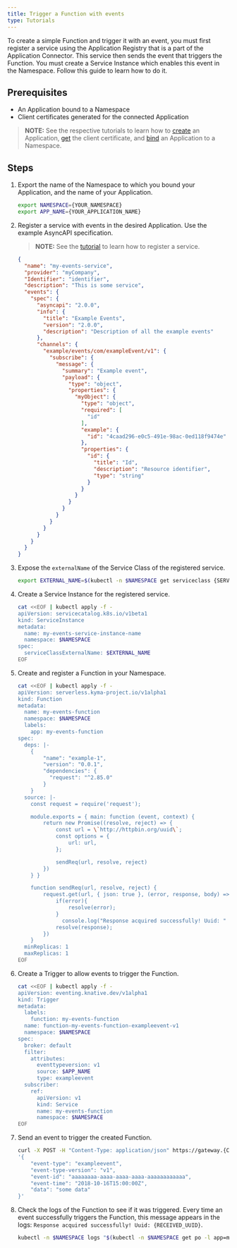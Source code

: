 ```yaml
---
title: Trigger a Function with events
type: Tutorials
---
```


To create a simple Function and trigger it with an event, you must first register a service using the Application Registry that is a part of the Application Connector. This service then sends the event that triggers the Function. You must create a Service Instance which enables this event in the Namespace. Follow this guide to learn how to do it.

## Prerequisites

- An Application bound to a Namespace
- Client certificates generated for the connected Application

>**NOTE:** See the respective tutorials to learn how to [create](#tutorials-create-a-new-application) an Application, [get](#tutorials-get-the-client-certificate) the client certificate, and [bind](#tutorials-bind-an-application-to-a-namespace) an Application to a Namespace.

## Steps

1. Export the name of the Namespace to which you bound your Application, and the name of your Application.

   ```bash
   export NAMESPACE={YOUR_NAMESPACE}
   export APP_NAME={YOUR_APPLICATION_NAME}
   ```

2. Register a service with events in the desired Application. Use the example AsyncAPI specification.

   > **NOTE:** See the [tutorial](#tutorials-register-a-service) to learn how to register a service.

   ```json
   {
     "name": "my-events-service",
     "provider": "myCompany",
     "Identifier": "identifier",
     "description": "This is some service",
     "events": {
       "spec": {
         "asyncapi": "2.0.0",
         "info": {
           "title": "Example Events",
           "version": "2.0.0",
           "description": "Description of all the example events"
         },
         "channels": {
           "example/events/com/exampleEvent/v1": {
             "subscribe": {
               "message": {
                 "summary": "Example event",
                 "payload": {
                   "type": "object",
                   "properties": {
                     "myObject": {
                       "type": "object",
                       "required": [
                         "id"
                       ],
                       "example": {
                         "id": "4caad296-e0c5-491e-98ac-0ed118f9474e"
                       },
                       "properties": {
                         "id": {
                           "title": "Id",
                           "description": "Resource identifier",
                           "type": "string"
                         }
                       }
                     }
                   }
                 }
               }
             }
           }
         }
       }
     }
   }
   ```

3. Expose the `externalName` of the Service Class of the registered service.

   ```bash
   export EXTERNAL_NAME=$(kubectl -n $NAMESPACE get serviceclass {SERVICE_ID}  -o jsonpath='{.spec.externalName}')
   ```

4. Create a Service Instance for the registered service.

   ```bash
   cat <<EOF | kubectl apply -f -
   apiVersion: servicecatalog.k8s.io/v1beta1
   kind: ServiceInstance
   metadata:
     name: my-events-service-instance-name
     namespace: $NAMESPACE
   spec:
     serviceClassExternalName: $EXTERNAL_NAME
   EOF
   ```

5. Create and register a Function in your Namespace.

   ```bash
   cat <<EOF | kubectl apply -f -
   apiVersion: serverless.kyma-project.io/v1alpha1
   kind: Function
   metadata:
     name: my-events-function
     namespace: $NAMESPACE
     labels:
       app: my-events-function
   spec:
     deps: |-
       {
           "name": "example-1",
           "version": "0.0.1",
           "dependencies": {
             "request": "^2.85.0"
           }
       }
     source: |-
       const request = require('request');

       module.exports = { main: function (event, context) {
           return new Promise((resolve, reject) => {
               const url = \`http://httpbin.org/uuid\`;
               const options = {
                   url: url,
               };

               sendReq(url, resolve, reject)
           })
       } }

       function sendReq(url, resolve, reject) {
           request.get(url, { json: true }, (error, response, body) => {
               if(error){
                   resolve(error);
               }
                 console.log("Response acquired successfully! Uuid: " + response.body.uuid);
               resolve(response);
           })
       }
     minReplicas: 1
     maxReplicas: 1
   EOF
   ```

6. Create a Trigger to allow events to trigger the Function.

   ```bash
   cat <<EOF | kubectl apply -f -
   apiVersion: eventing.knative.dev/v1alpha1
   kind: Trigger
   metadata:
     labels:
       function: my-events-function
     name: function-my-events-function-exampleevent-v1
     namespace: $NAMESPACE
   spec:
     broker: default
     filter:
       attributes:
         eventtypeversion: v1
         source: $APP_NAME
         type: exampleevent
     subscriber:
       ref:
         apiVersion: v1
         kind: Service
         name: my-events-function
         namespace: $NAMESPACE
   EOF
   ```

7. Send an event to trigger the created Function.

   ```bash
   curl -X POST -H "Content-Type: application/json" https://gateway.{CLUSTER_DOMAIN}/$APP_NAME/v1/events -k --cert {CERT_FILE_NAME}.crt --key {KEY_FILE_NAME}.key -d \
   '{
       "event-type": "exampleevent",
       "event-type-version": "v1",
       "event-id": "aaaaaaaa-aaaa-aaaa-aaaa-aaaaaaaaaaaa",
       "event-time": "2018-10-16T15:00:00Z",
       "data": "some data"
   }'
   ```

8. Check the logs of the Function to see if it was triggered. Every time an event successfully triggers the Function, this message appears in the logs: `Response acquired successfully! Uuid: {RECEIVED_UUID}`.

   ```bash
   kubectl -n $NAMESPACE logs "$(kubectl -n $NAMESPACE get po -l app=my-events-function -o jsonpath='{.items[0].metadata.name}')" -c lambda | grep -E "Response acquired successfully! Uuid: [a-f0-9-]+"
   ```
